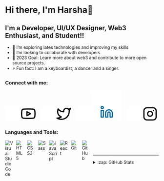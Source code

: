# Hi there, I'm Harsha👋 


## I'm a Developer, UI/UX Designer, Web3 Enthusiast, and Student!!

- 🌱 I’m exploring lates technologies and improving my skills
- 👯 I’m looking to collaborate with developers
- 🥅 2023 Goal: Learn more about web3 and contribute to more open source projects.
- ⚡ Fun fact: I am a keyboardist, a dancer and a singer.

### Connect with me:
[![youtube](./img/youtube-dark.svg)](https://www.youtube.com/@harshajohny1653/featured#gh-dark-mode-only)
[![youtube](./img/youtube-light.svg)](https://www.youtube.com/@harshajohny1653/featured#gh-light-mode-only)
&nbsp;&nbsp;
[![twitter](./img/twitter-dark.svg)](https://twitter.com/harshajny#gh-dark-mode-only)
[![twitter](./img/twitter-light.svg)](https://twitter.com/harshajny#gh-light-mode-only)
&nbsp;&nbsp;
[![linkedin](./img/linkedin-dark.svg)](https://linkedin.com/in/harsha-johny-5ab21b195#gh-dark-mode-only)
[![linkedin](./img/linkedin-light.png)](https://linkedin.com/in/harsha-johny-5ab21b195#gh-light-mode-only)
&nbsp;&nbsp;
[![instagram](./img/instagram-dark.svg)](https://www.instagram.com/harshajny/#gh-dark-mode-only)
[![instagram](./img/instagram-light.svg)](https://www.instagram.com/harshajny/#gh-light-mode-only)

### Languages and Tools:

[<img align="left" alt="Visual Studio Code" width="26px" src="https://cdn.jsdelivr.net/gh/devicons/devicon/icons/vscode/vscode-original.svg" style="padding-right:10px;" />][github]
[<img align="left" alt="HTML5" width="26px" src="https://cdn.jsdelivr.net/gh/devicons/devicon/icons/html5/html5-original.svg" style="padding-right:10px;" />][github]
[<img align="left" alt="CSS3" width="26px" src="https://cdn.jsdelivr.net/gh/devicons/devicon/icons/css3/css3-original.svg" style="padding-right:10px;" />][github]
[<img align="left" alt="Sass" width="26px" src="https://cdn.jsdelivr.net/gh/devicons/devicon/icons/sass/sass-original.svg" style="padding-right:10px;" />][github]
[<img align="left" alt="JavaScript" width="26px" src="https://cdn.jsdelivr.net/gh/devicons/devicon/icons/javascript/javascript-original.svg" style="padding-right:10px;" />][github]
[<img align="left" alt="React" width="26px" src="https://cdn.jsdelivr.net/gh/devicons/devicon/icons/react/react-original.svg" style="padding-right:10px;" />][github]
[<img align="left" alt="Git" width="26px" src="https://cdn.jsdelivr.net/gh/devicons/devicon/icons/git/git-original.svg" style="padding-right:10px;" />][github]
[<img align="left" alt="GitHub" width="26px" src="https://user-images.githubusercontent.com/3369400/139447912-e0f43f33-6d9f-45f8-be46-2df5bbc91289.png" style="padding-right:10px;" />][github]
 
<br />
<br />

---

<details>
  <summary>:zap: GitHub Stats</summary>

  <img align="left" alt="Harshajny's GitHub Stats" src="https://github-readme-stats.vercel.app/api?username=harshajny&show_icons=true&hide_border=false&title_color=ff652f&icon_color=FFE400&bg_color=09131B&text_color=ffffff&border_color=0c1a25" />

</details>

[twitter]: https://twitter.com/harshajny
[youtube]: https://www.youtube.com/@harshajohny1653/featured
[instagram]: https://www.instagram.com/harshajny/
[linkedin]: https://linkedin.com/in/harsha-johny-5ab21b195
[github]: https://github.com/Harshajny
 
